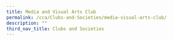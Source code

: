 ```yaml
---
title: Media and Visual Arts Club
permalink: /cca/Clubs-and-Societies/media-visual-arts-club/
description: ""
third_nav_title: Clubs and Societies
---
```

